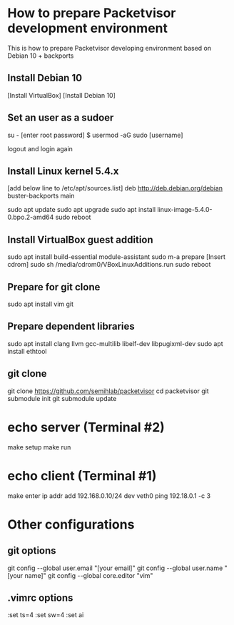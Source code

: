 # How to prepare Packetvisor development environment
This is how to prepare Packetvisor developing environment
based on Debian 10 + backports

## Install Debian 10
[Install VirtualBox]
[Install Debian 10]

## Set an user as a sudoer
su -
[enter root password]
$ usermod -aG sudo [username]

logout and login again

## Install Linux kernel 5.4.x
[add below line to /etc/apt/sources.list]
deb http://deb.debian.org/debian buster-backports main

sudo apt update
sudo apt upgrade
sudo apt install linux-image-5.4.0-0.bpo.2-amd64
sudo reboot

## Install VirtualBox guest addition
sudo apt install build-essential module-assistant
sudo m-a prepare
[Insert cdrom]
sudo sh /media/cdrom0/VBoxLinuxAdditions.run
sudo reboot

## Prepare for git clone
sudo apt install vim git

## Prepare dependent libraries
sudo apt install clang llvm gcc-multilib libelf-dev libpugixml-dev
sudo apt install ethtool

## git clone
git clone https://github.com/semihlab/packetvisor
cd packetvisor
git submodule init
git submodule update

# echo server (Terminal #2)
make setup
make run

# echo client (Terminal #1)
make enter
ip addr add 192.168.0.10/24 dev veth0
ping 192.18.0.1 -c 3

# Other configurations
## git options
git config --global user.email "[your email]"
git config --global user.name "[your name]"
git config --global core.editor "vim"

## .vimrc options
:set ts=4
:set sw=4
:set ai
